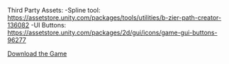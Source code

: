 Third Party Assets: 
-Spline tool: https://assetstore.unity.com/packages/tools/utilities/b-zier-path-creator-136082
-UI Buttons: https://assetstore.unity.com/packages/2d/gui/icons/game-gui-buttons-96277

[Download the Game](https://drive.google.com/file/d/1eVoDH6o0xAR3saJ_eCUrc_aCrMNqpGeV/view?usp=sharing "Download the Game")
